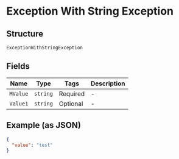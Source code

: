 
# Exception With String Exception

## Structure

`ExceptionWithStringException`

## Fields

| Name | Type | Tags | Description |
|  --- | --- | --- | --- |
| `MValue` | `string` | Required | - |
| `Value1` | `string` | Optional | - |

## Example (as JSON)

```json
{
  "value": "test"
}
```

